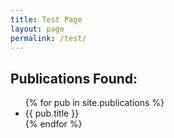 ```yaml
---
title: Test Page
layout: page
permalink: /test/
---
```


<h2>Publications Found:</h2>
<ul>
{% for pub in site.publications %}
  <li>{{ pub.title }}</li>
{% endfor %}
</ul>
